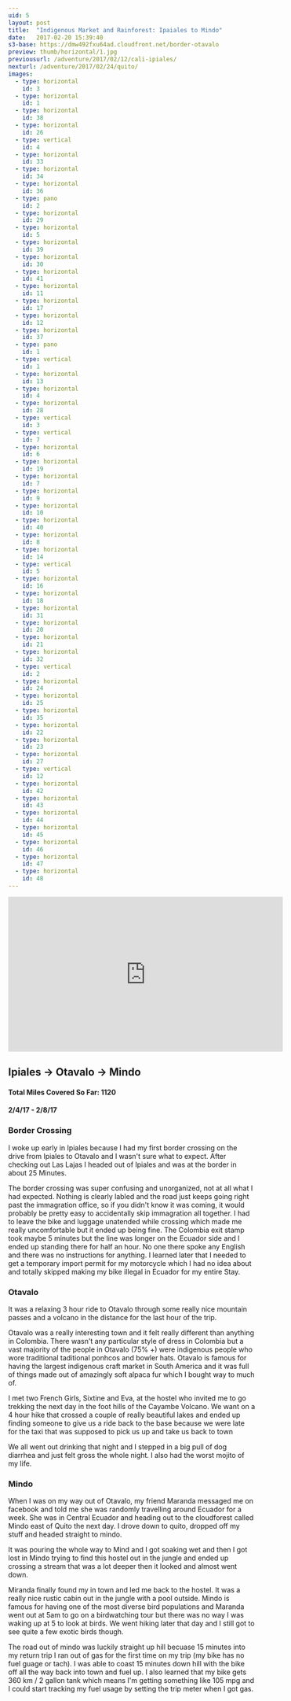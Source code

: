 ```yaml
---
uid: 5
layout: post
title:  "Indigenous Market and Rainforest: Ipaiales to Mindo"
date:   2017-02-20 15:39:40
s3-base: https://dmw492fxu64ad.cloudfront.net/border-otavalo
preview: thumb/horizontal/1.jpg
previousurl: /adventure/2017/02/12/cali-ipiales/
nexturl: /adventure/2017/02/24/quito/
images:
  - type: horizontal
    id: 3
  - type: horizontal
    id: 1
  - type: horizontal
    id: 38
  - type: horizontal
    id: 26
  - type: vertical
    id: 4
  - type: horizontal
    id: 33
  - type: horizontal
    id: 34
  - type: horizontal
    id: 36
  - type: pano
    id: 2
  - type: horizontal
    id: 29
  - type: horizontal
    id: 5
  - type: horizontal
    id: 39
  - type: horizontal
    id: 30
  - type: horizontal
    id: 41
  - type: horizontal
    id: 11
  - type: horizontal
    id: 17
  - type: horizontal
    id: 12
  - type: horizontal
    id: 37
  - type: pano
    id: 1
  - type: vertical
    id: 1
  - type: horizontal
    id: 13
  - type: horizontal
    id: 4
  - type: horizontal
    id: 28
  - type: vertical
    id: 3
  - type: vertical
    id: 7
  - type: horizontal
    id: 6
  - type: horizontal
    id: 19
  - type: horizontal
    id: 7
  - type: horizontal
    id: 9
  - type: horizontal
    id: 10
  - type: horizontal
    id: 40
  - type: horizontal
    id: 8
  - type: horizontal
    id: 14
  - type: vertical
    id: 5
  - type: horizontal
    id: 16
  - type: horizontal
    id: 18
  - type: horizontal
    id: 31
  - type: horizontal
    id: 20
  - type: horizontal
    id: 21
  - type: horizontal
    id: 32
  - type: vertical
    id: 2
  - type: horizontal
    id: 24
  - type: horizontal
    id: 25
  - type: horizontal
    id: 35
  - type: horizontal
    id: 22
  - type: horizontal
    id: 23
  - type: horizontal
    id: 27
  - type: vertical
    id: 12
  - type: horizontal
    id: 42
  - type: horizontal
    id: 43
  - type: horizontal
    id: 44
  - type: horizontal
    id: 45
  - type: horizontal
    id: 46
  - type: horizontal
    id: 47
  - type: horizontal
    id: 48
---
```


<div>
  <iframe width="560" height="315" src="https://www.youtube.com/embed/IJRXsXPBcFw" frameborder="0" allowfullscreen></iframe>

  <h2>Ipiales -> Otavalo -> Mindo </h2>

  <h4>Total Miles Covered So Far: 1120</h4>
  <h4>2/4/17 - 2/8/17</h4>

  <h3>Border Crossing</h3>
  <p>I woke up early in Ipiales because I had my first border crossing on the drive from Ipiales to Otavalo and I wasn't sure what to expect. After checking out Las Lajas I headed out of Ipiales and was at the border in about 25 Minutes.</p>

  <p>The border crossing was super confusing and unorganized, not at all what I had expected. Nothing is clearly labled and the road just keeps going right past the immagration office, so if you didn't know it was coming, it would probably be pretty easy to accidentally skip immagration all together. I had to leave the bike and luggage unatended while crossing which made me really uncomfortable but it ended up being fine. The Colombia exit stamp took maybe 5 minutes but the line was longer on the Ecuador side and I ended up standing there for half an hour. No one there spoke any English and there was no instructions for anything. I learned later that I needed to get a temporary import permit for my motorcycle which I had no idea about and totally skipped making my bike illegal in Ecuador for my entire Stay.</p>

  <h3>Otavalo</h3>

  <p>It was a relaxing 3 hour ride to Otavalo through some really nice mountain passes and a volcano in the distance for the last hour of the trip.</p>

  <p>Otavalo was a really interesting town and it felt really different than anything in Colombia. There wasn't any particular style of dress in Colombia but a vast majority of the people in Otavalo (75% +) were indigenous people who wore traditional taditional ponhcos and bowler hats. Otavalo is famous for having the largest indigenous craft market in South America and it was full of things made out of amazingly soft alpaca fur which I bought way to much of.</p>

  <p>I met two French Girls, Sixtine and Eva, at the hostel who invited me to go trekking the next day in the foot hills of the Cayambe Volcano. We want on a 4 hour hike that crossed a couple of really beautiful lakes and ended up finding someone to give us a ride back to the base because we were late for the taxi that was supposed to pick us up and take us back to town</p>

  <p>We all went out drinking that night and I stepped in a big pull of dog diarrhea and just felt gross the whole night. I also had the worst mojito of my life.</p>

  <h3>Mindo</h3>

  <p>When I was on my way out of Otavalo, my friend Maranda messaged me on facebook and told me she was randomly travelling around Ecuador for a week. She was in Central Ecuador and heading out to the cloudforest called Mindo east of Quito the next day. I drove down to quito, dropped off my stuff  and headed straight to mindo.</p>

  <p>It was pouring the whole way to Mind and I got soaking wet and then I got lost in Mindo trying to find this hostel out in the jungle and ended up crossing a stream that was a lot deeper then it looked and almost went down.</p>

  <p>Miranda finally found my in town and led me back to the hostel. It was a really nice rustic cabin out in the jungle with a pool outside. Mindo is famous for having one of the most diverse bird populations and Maranda went out at 5am to go on a birdwatching tour but there was no way I was waking up at 5 to look at birds. We went hiking later that day and I still got to see quite a few exotic birds though.</p>

  <p>The road out of mindo was luckily straight up hill becuase 15 minutes into my return trip I ran out of gas for the first time on my trip (my bike has no fuel guage or tach). I was able to coast 15 minutes down hill with the bike off all the way back into town and fuel up. I also learned that my bike gets 360 km / 2 gallon tank which means I'm getting something like 105 mpg and I could start tracking my fuel usage by setting the trip meter when I got gas.</p>
</div>

